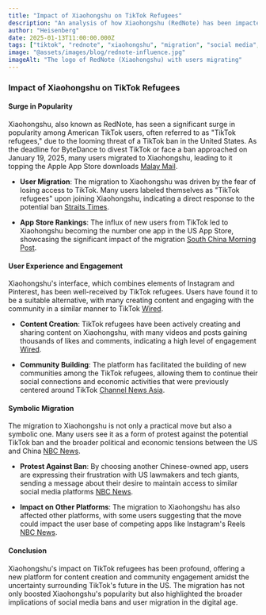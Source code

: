 ```yaml
---
title: "Impact of Xiaohongshu on TikTok Refugees"
description: "An analysis of how Xiaohongshu (RedNote) has been impacted by the influx of 'TikTok refugees' seeking a new digital home."
author: "Heisenberg"
date: 2025-01-13T11:00:00.000Z
tags: ["tiktok", "rednote", "xiaohongshu", "migration", "social media", "apps"]
image: "@assets/images/blog/rednote-influence.jpg"
imageAlt: "The logo of RedNote (Xiaohongshu) with users migrating"
---
```


### Impact of Xiaohongshu on TikTok Refugees

#### Surge in Popularity

Xiaohongshu, also known as RedNote, has seen a significant surge in popularity among American TikTok users, often referred to as "TikTok refugees," due to the looming threat of a TikTok ban in the United States. As the deadline for ByteDance to divest TikTok or face a ban approached on January 19, 2025, many users migrated to Xiaohongshu, leading to it topping the Apple App Store downloads [Malay Mail](https://www.malaymail.com/news/tech-gadgets/2025/01/14/us-tiktok-refugees-flee-to-chinese-alternative-app/163123).

-   **User Migration**: The migration to Xiaohongshu was driven by the fear of losing access to TikTok. Many users labeled themselves as "TikTok refugees" upon joining Xiaohongshu, indicating a direct response to the potential ban [Straits Times](https://www.straitstimes.com/world/united-states/risk-of-tiktok-ban-has-users-rushing-to-download-two-other-chinese-made-apps).

-   **App Store Rankings**: The influx of new users from TikTok led to Xiaohongshu becoming the number one app in the US App Store, showcasing the significant impact of the migration [South China Morning Post](https://www.scmp.com/news/china/diplomacy/article/3294639/self-styled-tiktok-refugees-find-new-chinese-app-sending-it-no-1-us).

#### User Experience and Engagement

Xiaohongshu's interface, which combines elements of Instagram and Pinterest, has been well-received by TikTok refugees. Users have found it to be a suitable alternative, with many creating content and engaging with the community in a similar manner to TikTok [Wired](https://www.wired.com/story/red-note-tiktok-xiaohongshu/).

-   **Content Creation**: TikTok refugees have been actively creating and sharing content on Xiaohongshu, with many videos and posts gaining thousands of likes and comments, indicating a high level of engagement [Wired](https://www.wired.com/story/red-note-tiktok-xiaohongshu/).

-   **Community Building**: The platform has facilitated the building of new communities among the TikTok refugees, allowing them to continue their social connections and economic activities that were previously centered around TikTok [Channel News Asia](https://www.channelnewsasia.com/east-asia/us-tiktok-refugees-chinese-app-xiaohongshu-rednote-4856436).

#### Symbolic Migration

The migration to Xiaohongshu is not only a practical move but also a symbolic one. Many users see it as a form of protest against the potential TikTok ban and the broader political and economic tensions between the US and China [NBC News](https://www.nbcnews.com/tech/social-media/rednote-chinese-tiktok-alternative-tops-app-charts-ahead-ban-rcna187497).

-   **Protest Against Ban**: By choosing another Chinese-owned app, users are expressing their frustration with US lawmakers and tech giants, sending a message about their desire to maintain access to similar social media platforms [NBC News](https://www.nbcnews.com/tech/social-media/rednote-chinese-tiktok-alternative-tops-app-charts-ahead-ban-rcna187497).

-   **Impact on Other Platforms**: The migration to Xiaohongshu has also affected other platforms, with some users suggesting that the move could impact the user base of competing apps like Instagram's Reels [NBC News](https://www.nbcnews.com/tech/social-media/rednote-chinese-tiktok-alternative-tops-app-charts-ahead-ban-rcna187497).

#### Conclusion

Xiaohongshu's impact on TikTok refugees has been profound, offering a new platform for content creation and community engagement amidst the uncertainty surrounding TikTok's future in the US. The migration has not only boosted Xiaohongshu's popularity but also highlighted the broader implications of social media bans and user migration in the digital age.



